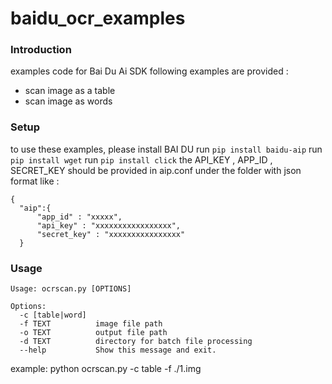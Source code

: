# baidu_ocr_examples

### Introduction
examples code for Bai Du Ai SDK 
following examples are provided :
- scan image as a table 
- scan image as words

### Setup
to use these examples, please install BAI DU 
   run `pip install baidu-aip`
   run `pip install wget`
   run `pip install click`
   the API_KEY , APP_ID , SECRET_KEY should be provided in aip.conf under the folder with json format like :
   
```
{
  "aip":{
      "app_id" : "xxxxx",
      "api_key" : "xxxxxxxxxxxxxxxxx",
      "secret_key" : "xxxxxxxxxxxxxxxx"
  }
```

### Usage
```
Usage: ocrscan.py [OPTIONS]

Options:
  -c [table|word]
  -f TEXT          image file path
  -o TEXT          output file path
  -d TEXT          directory for batch file processing
  --help           Show this message and exit.
```
example:
python ocrscan.py -c table -f ./1.img


